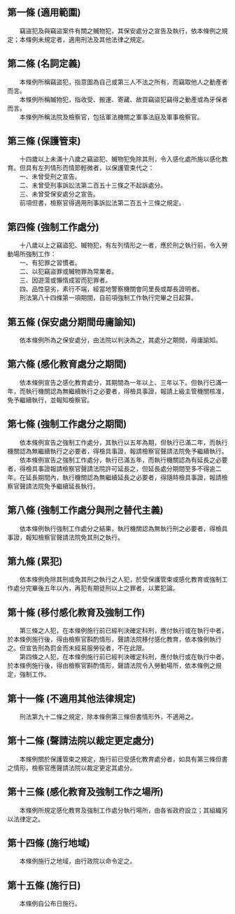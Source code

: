 第一條 (適用範圍)
-----------------
　　竊盜犯及與竊盜案件有關之贓物犯，其保安處分之宣告及執行，依本條例之規定；本條例未規定者，適用刑法及其他法律之規定。  


第二條 (名詞定義)
-----------------
　　本條例所稱竊盜犯，指意圖為自己或第三人不法之所有，而竊取他人之動產者而言。  
　　本條例所稱贓物犯，指收受、搬運、寄藏、故買竊盜犯竊得之動產或為牙保者而言。  
　　本條例所稱法院及檢察官，包括軍法機關之軍事法庭及軍事檢察官。  


第三條 (保護管束)
-----------------
　　十四歲以上未滿十八歲之竊盜犯、贓物犯免除其刑，令入感化處所施以感化教育。但具有左列情形而情節輕微者，以保護管束代之：  
　　一、未曾受刑之宣告。  
　　二、未曾受刑事訴訟法第二百五十三條之不起訴處分。  
　　三、未曾受保安處分之宣告。  
　　前項但書，檢察官得適用刑事訴訟法第二百五十三條之規定。  


第四條 (強制工作處分)
---------------------
　　十八歲以上之竊盜犯、贓物犯，有左列情形之一者，應於刑之執行前，令入勞動場所強制工作：  
　　一、有犯罪之習慣者。  
　　二、以犯竊盜罪或贓物罪為常業者。  
　　三、因遊蕩或懶惰成習而犯罪者。  
　　四、品性惡劣，素行不端，經當地警察機關會同里長或鄰長證明者。  
　　刑法第八十四條第一項期間，自前項強制工作執行完畢之日起算。  


第五條 (保安處分期間毋庸諭知)
-----------------------------
　　依本條例所為之保安處分，由法院以判決為之，其處分之期間，毋庸諭知。  


第六條 (感化教育處分之期間)
---------------------------
　　依本條例宣告之感化教育處分，其期間為一年以上、三年以下。但執行已滿一年，而執行機關認為無繼續執行之必要者，得檢具事證，報請上級主管機關核准，免予繼續執行，並報知檢察官。  


第七條 (強制工作處分之期間)
---------------------------
　　依本條例宣告之強制工作處分，其執行以五年為期，但執行已滿二年，而執行機關認為無繼續執行之必要者，得檢具事證，報請檢察官聲請法院免予繼續執行。  
　　依本條例宣告之強制工作處分，執行已滿五年，而執行機關認為有延長之必要者，得檢具事證報請檢察官聲請法院許可延長之，但延長處分期間至多不得逾二年。在延長期間內，執行機關認為無繼續延長之必要者，得隨時檢具事證，報請檢察官聲請法院免予繼續延長執行。  


第八條 (強制工作處分與刑之替代主義)
-----------------------------------
　　依本條例執行強制工作處分之結果，執行機關認為無執行刑之必要者，得檢具事證，報知檢察官聲請法院免其刑之執行。  


第九條 (累犯)
-------------
　　依本條例免除其刑或免其刑之執行之人犯，於受保護管束或感化教育或強制工作處分完畢後五年以內，再犯有期徒刑以上之罪者，以累犯論。  


第十條 (移付感化教育及強制工作)
-------------------------------
　　第三條之人犯，在本條例施行前已經判決確定科刑，應付執行或在執行中者，於本條例施行後，得由檢察官斟酌情形，聲請法院移付感化教育，依本條例執行之。但宣告刑為罰金而未經易服勞役者，不在此限。  
　　第四條之人犯，在本條例施行前已經判決確定科刑，應付執行或在執行中者，於本條例施行後，得由檢察官斟酌情形，聲請法院令入勞動場所，依本條例之規定，強制工作。  


第十一條 (不適用其他法律規定)
-----------------------------
　　刑法第九十二條之規定，除本條例第三條但書情形外，不適用之。  


第十二條 (聲請法院以裁定更定處分)
---------------------------------
　　本條例關於保護管束之規定，施行前已受感化教育處分者，如具有第三條但書之情形，檢察官應聲請法院以裁定更定其處分。  


第十三條 (感化教育及強制工作之場所)
-----------------------------------
　　本條例所規定感化教育及強制工作處分執行場所，由各省政府設立；其組織另以法律定之。  


第十四條 (施行地域)
-------------------
　　本條例施行之地域，由行政院以命令定之。  


第十五條 (施行日)
-----------------
　　本條例自公布日施行。